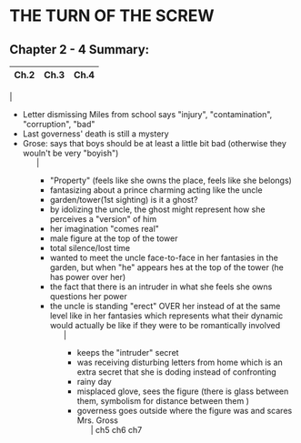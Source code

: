 # THE TURN OF THE SCREW

## Chapter 2 - 4 Summary:
|Ch.2|Ch.3|Ch.4|
|----|------|------|
| 
<ul><li>Letter dismissing Miles from school says "injury", "contamination", "corruption", "bad"<li> Last governess' death is still a mystery<li>Grose: says that boys should be at least a little bit bad (otherwise they wouln't be very "boyish")<ul>  |  <ul><li>"Property" (feels like she owns the place, feels like she belongs) <li>fantasizing about a prince charming acting like the uncle<li>garden/tower(1st sighting) is it a ghost?<li>by idolizing the uncle, the ghost might represent how she perceives a "version" of him<li>her imagination "comes real"<li>male figure at the top of the tower<li>total silence/lost time<li>wanted to meet the uncle face-to-face in her fantasies in the garden, but when "he" appears hes at the top of the tower (he has power over her)<li>the fact that there is an intruder in what she feels she owns questions her power<li>the uncle is standing "erect" OVER her instead of at the same level like in her fantasies which represents what their dynamic would actually be like if they were to be romantically involved<ul>  |  <ul><li>keeps the "intruder" secret<li>was receiving disturbing letters from home which is an extra secret that she is doding instead of confronting<li>rainy day<li>misplaced glove, sees the figure (there is glass between them, symbolism for distance between them )<li>governess goes outside where the figure was and scares Mrs. Gross<ul>|
ch5 
ch6 
ch7
